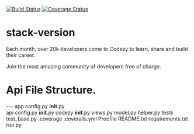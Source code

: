 [![Build Status](https://travis-ci.org/alimulondo/stack-version.svg?branch=test-branch)](https://travis-ci.org/alimulondo/stack-version)
[![Coverage Status](https://coveralls.io/repos/github/alimulondo/stack-version/badge.svg?branch=test-branch)](https://coveralls.io/github/alimulondo/stack-version?branch=test-branch)
# stack-version

Each month, over 20k developers come to Codezy to learn, share and build their career.

Join the most amazing community of developers free of charge.

# Api File Structure.

--- app
    config.py
    __init__.py   
    api
        config.py
        __init__.py
        codezy
            __init__.py
            views.py
            model.py
            helper.py
    tests
        test_base.py
    .coverage
    .coveralls.yml
    Procfile
    README.txt
    requirements.txt
    run.py    


